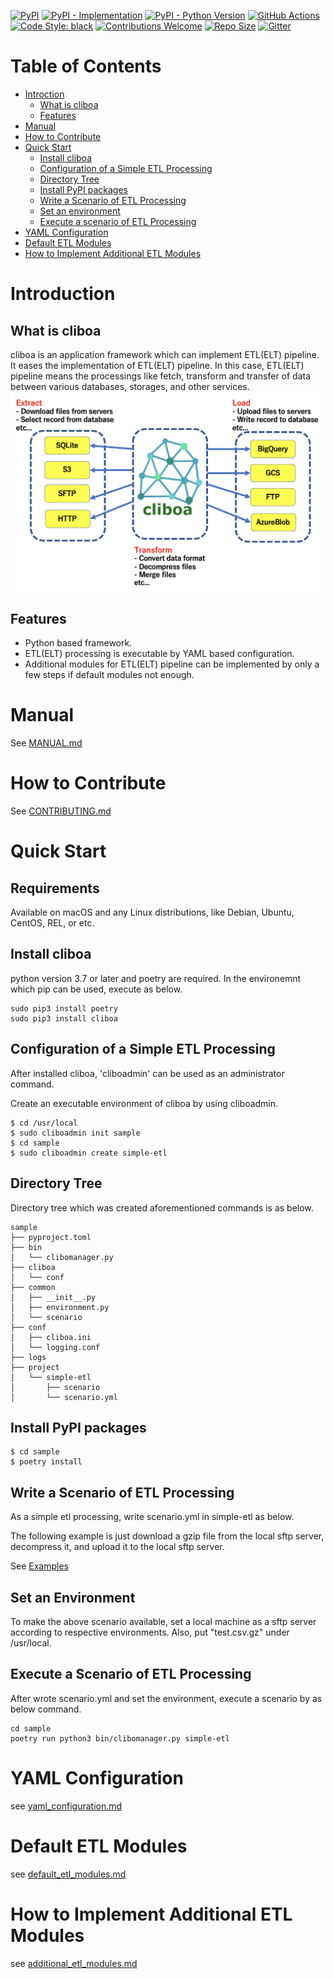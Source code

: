 [![PyPI](https://img.shields.io/pypi/v/cliboa?style=flat-square)](https://pypi.org/project/cliboa)
[![PyPI - Implementation](https://img.shields.io/pypi/implementation/cliboa?style=flat-square)](https://pypi.org/project/cliboa)
[![PyPI - Python Version](https://img.shields.io/pypi/pyversions/cliboa?style=flat-square)](https://pypi.org/project/cliboa)
[![GitHub Actions](https://github.com/BrainPad/cliboa/workflows/cliboa/badge.svg)](https://github.com/BrainPad/cliboa/actions)
[![Code Style:
black](https://img.shields.io/badge/code%20style-black-000000.svg?style=flat-square)](https://github.com/psf/black)
[![Contributions Welcome](https://img.shields.io/static/v1.svg?label=Contributions&message=Welcome&color=0059b3&style=flat-square)](https://github.com/BrainPad/cliboa/blob/master/CONTRIBUTING.md)
[![Repo Size](https://img.shields.io/github/repo-size/BrainPad/cliboa)](https://github.com/BrainPad/cliboa)
[![Gitter](https://badges.gitter.im/cliboa/users.svg)](https://gitter.im/cliboa/users?utm_source=badge&utm_medium=badge&utm_campaign=pr-badge)


# Table of Contents
* [Introction](#introduction)
  * [What is cliboa](#what-is-cliboa)
  * [Features](#features)
* [Manual](#manual)
* [How to Contribute](#how-to-contribute)
* [Quick Start](#quick-start)
  * [Install cliboa](#install-cliboa)
  * [Configuration of a Simple ETL Processing](#configuration-of-a-simple-etl-processing)
  * [Directory Tree](#directory-tree)
  * [Install PyPI packages](#install-pypi-packages)
  * [Write a Scenario of ETL Processing](#write-a-scenario-of-etl-processing)
  * [Set an environment](#set-an-environment)
  * [Execute a scenario of ETL Processing](#execute-a-scenario-of-etl-processing)
* [YAML Configuration](#yaml-configuration)
* [Default ETL Modules](#default-etl-modules)
* [How to Implement Additional ETL Modules](#how-to-implement-additional-etl-modules)

# Introduction
## What is cliboa
cliboa is an application framework which can implement ETL(ELT) pipeline. It eases the implementation of ETL(ELT) pipeline. In this case, ETL(ELT) pipeline means the processings like fetch, transform and transfer of data between various databases, storages, and other services.
![](/img/cliboa_brief.png)

## Features
- Python based framework.
- ETL(ELT) processing is executable by YAML based configuration.
- Additional modules for ETL(ELT) pipeline can be implemented by only a few steps if default modules not enough.

# Manual
See [MANUAL.md](/MANUAL.md)

# How to Contribute
See [CONTRIBUTING.md](/CONTRIBUTING.md)


# Quick Start
## Requirements
Available on macOS and any Linux distributions, like Debian, Ubuntu, CentOS, REL, or etc.

## Install cliboa
python version 3.7 or later and poetry are required. In the environemnt which pip can be used, execute as below.

```
sudo pip3 install poetry
sudo pip3 install cliboa
```

## Configuration of a Simple ETL Processing
After installed cliboa, 'cliboadmin' can be used as an administrator command. 

Create an executable environment of cliboa by using cliboadmin.

```
$ cd /usr/local
$ sudo cliboadmin init sample
$ cd sample
$ sudo cliboadmin create simple-etl
```

## Directory Tree
Directory tree which was created aforementioned commands is as below.

```
sample
├── pyproject.toml
├── bin
│   └── clibomanager.py
├── cliboa
│   └── conf
├── common
│   ├── __init__.py
│   ├── environment.py
│   └── scenario
├── conf
│   ├── cliboa.ini
│   └── logging.conf
├── logs
├── project
│   └── simple-etl
│       ├── scenario
│       └── scenario.yml
```

## Install PyPI packages
```
$ cd sample
$ poetry install
```

## Write a Scenario of ETL Processing
As a simple etl processing, write scenario.yml in simple-etl as below.

The following example is just download a gzip file from the local sftp server, decompress it, and upload it to the local sftp server.

See [Examples](docs/yaml_configuration.md#examples)

## Set an Environment
To make the above scenario available, set a local machine as a sftp server according to respective environments. Also, put "test.csv.gz" under /usr/local.

## Execute a Scenario of ETL Processing
After wrote scenario.yml and set the environment, execute a scenario by as below command.
```
cd sample
poetry run python3 bin/clibomanager.py simple-etl
```

# YAML Configuration
see [yaml_configuration.md](/docs/yaml_configuration.md)

# Default ETL Modules
see [default_etl_modules.md](/docs/default_etl_modules.md)

# How to Implement Additional ETL Modules
see [additional_etl_modules.md](/docs/additional_etl_modules.md)

